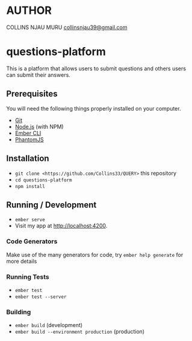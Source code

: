 # AUTHOR
COLLINS NJAU MURU
collinsnjau39@gmail.com

# questions-platform

This is a platform that allows users to submit questions and others users can
submit their answers.

## Prerequisites

You will need the following things properly installed on your computer.

* [Git](https://git-scm.com/)
* [Node.js](https://nodejs.org/) (with NPM)
* [Ember CLI](https://ember-cli.com/)
* [PhantomJS](http://phantomjs.org/)

## Installation

* `git clone <https://github.com/Collins33/QUERY>` this repository
* `cd questions-platform`
* `npm install`

## Running / Development

* `ember serve`
* Visit my app at [http://localhost:4200](http://localhost:4200).

### Code Generators

Make use of the many generators for code, try `ember help generate` for more details

### Running Tests

* `ember test`
* `ember test --server`

### Building

* `ember build` (development)
* `ember build --environment production` (production)
